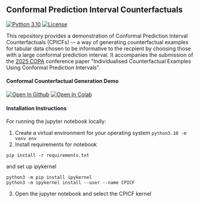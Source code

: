 ## Conformal Prediction Interval Counterfactuals

[![Python 3.10](https://img.shields.io/badge/python-3.10-blue.svg)](https://www.python.org/downloads/release/python-3100) [![License](https://img.shields.io/badge/license-MIT-blue.svg)](https://en.wikipedia.org/wiki/MIT_License)

This repository provides a demonstration of Conformal Prediction Interval Counterfactuals (CPICFs) -- a way of generating counterfactual examples for tabular data chosen to be informative to the recpient by choosing those with a large conformal prediction interval. It accompanies the submission of the [2025 COPA](https://copa-conference.com/) conference paper "Individualised Counterfactual Examples Using Conformal Prediction Intervals". 


#### Conformal Counterfactual Generation Demo

[![Open In Github](https://img.shields.io/badge/github-%23121011.svg?style=for-the-badge&logo=github&logoColor=white)](notebooks/CPICF_demo.ipynb)  [![Open In Colab](https://colab.research.google.com/assets/colab-badge.svg)](https://githubtocolab.com/alan-turing-institute/CPICF/notebooks/CPICF_demo.ipynb)


#### Installation Instructions

For running the jupyter notebook locally:

1. Create a virtual environment for your operating system 
`python3.10 -m venv env`
2. Install requirements for notebook
```
pip install -r requirements.txt
```
and set up ipykernel
```
python3 -m pip install ipykernel
python3 -m ipykernel install --user --name CPICF
```

3. Open the jupyter notebook and select the CPICF kernel





<!-- 
#### Citation

#### Acknowledgements

#### License
 -->
